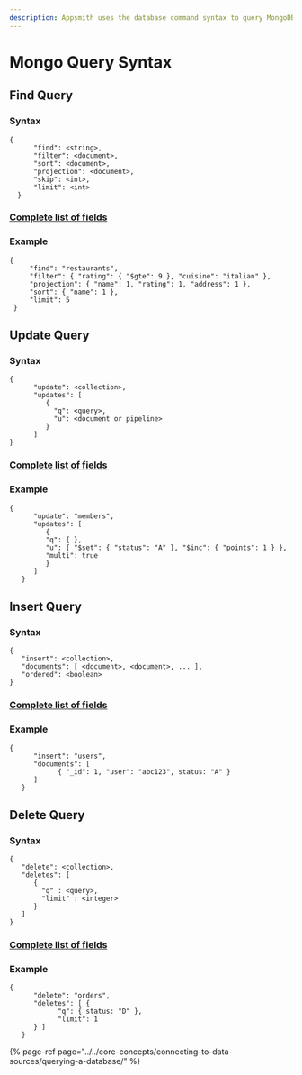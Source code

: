 ```yaml
---
description: Appsmith uses the database command syntax to query MongoDB
---
```


# Mongo Query Syntax

## Find Query

### Syntax

```text
{
      "find": <string>,
      "filter": <document>,
      "sort": <document>,
      "projection": <document>,
      "skip": <int>,
      "limit": <int>
  }
```

### [Complete list of fields](https://docs.mongodb.com/manual/reference/command/find/)

### Example

```text
{
     "find": "restaurants",
     "filter": { "rating": { "$gte": 9 }, "cuisine": "italian" },
     "projection": { "name": 1, "rating": 1, "address": 1 },
     "sort": { "name": 1 },
     "limit": 5
 }
```

## Update Query

### **Syntax**

```text
{
      "update": <collection>,
      "updates": [
         {
           "q": <query>,
           "u": <document or pipeline>
         }
      ]
}
```

### [**Complete list of fields**](https://docs.mongodb.com/manual/reference/command/update/#dbcmd.update)

### Example

```text
{
      "update": "members",
      "updates": [
         { 
         "q": { }, 
         "u": { "$set": { "status": "A" }, "$inc": { "points": 1 } }, 
         "multi": true 
         }
      ]
   }
```

## Insert Query

### Syntax

```text
{
   "insert": <collection>,
   "documents": [ <document>, <document>, ... ],
   "ordered": <boolean>
}
```

### [Complete list of fields](https://docs.mongodb.com/manual/reference/command/insert/)

### Example

```text
{
      "insert": "users",
      "documents": [ 
            { "_id": 1, "user": "abc123", status: "A" } 
      ]
   }
```

## Delete Query

### Syntax

```text
{
   "delete": <collection>,
   "deletes": [
      {
        "q" : <query>,
        "limit" : <integer>
      }
   ]
}
```

### [Complete list of fields](https://docs.mongodb.com/manual/reference/command/delete/)

### Example

```text
{
      "delete": "orders",
      "deletes": [ { 
            "q": { status: "D" }, 
            "limit": 1 
      } ]
   }
```

{% page-ref page="../../core-concepts/connecting-to-data-sources/querying-a-database/" %}


